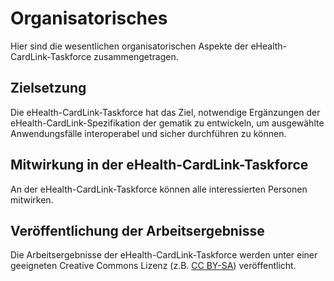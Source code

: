 # Organisatorisches
Hier sind die wesentlichen organisatorischen Aspekte der eHealth-CardLink-Taskforce zusammengetragen.
## Zielsetzung
Die eHealth-CardLink-Taskforce hat das Ziel, notwendige Ergänzungen der eHealth-CardLink-Spezifikation der gematik zu entwickeln, um ausgewählte Anwendungsfälle interoperabel und sicher durchführen zu können.
## Mitwirkung in der eHealth-CardLink-Taskforce
An der eHealth-CardLink-Taskforce können alle interessierten Personen mitwirken.
## Veröffentlichung der Arbeitsergebnisse
Die Arbeitsergebnisse der eHealth-CardLink-Taskforce werden unter einer geeigneten Creative Commons Lizenz (z.B. [CC BY-SA](https://creativecommons.org/licenses/by-sa/4.0/deed.de)) veröffentlicht.
